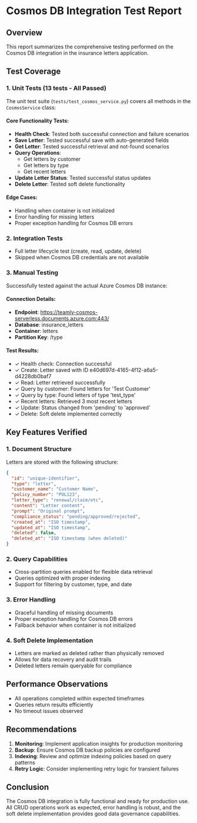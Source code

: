 # Cosmos DB Integration Test Report

## Overview
This report summarizes the comprehensive testing performed on the Cosmos DB integration in the insurance letters application.

## Test Coverage

### 1. Unit Tests (13 tests - All Passed)
The unit test suite (`tests/test_cosmos_service.py`) covers all methods in the `CosmosService` class:

#### Core Functionality Tests:
- **Health Check**: Tested both successful connection and failure scenarios
- **Save Letter**: Tested successful save with auto-generated fields
- **Get Letter**: Tested successful retrieval and not-found scenarios
- **Query Operations**:
  - Get letters by customer
  - Get letters by type
  - Get recent letters
- **Update Letter Status**: Tested successful status updates
- **Delete Letter**: Tested soft delete functionality

#### Edge Cases:
- Handling when container is not initialized
- Error handling for missing letters
- Proper exception handling for Cosmos DB errors

### 2. Integration Tests
- Full letter lifecycle test (create, read, update, delete)
- Skipped when Cosmos DB credentials are not available

### 3. Manual Testing
Successfully tested against the actual Azure Cosmos DB instance:

#### Connection Details:
- **Endpoint**: https://teamly-cosmos-serverless.documents.azure.com:443/
- **Database**: insurance_letters
- **Container**: letters
- **Partition Key**: /type

#### Test Results:
- ✓ Health check: Connection successful
- ✓ Create: Letter saved with ID e40d697d-4165-4f12-a6a5-d4228db0baf7
- ✓ Read: Letter retrieved successfully
- ✓ Query by customer: Found letters for 'Test Customer'
- ✓ Query by type: Found letters of type 'test_type'
- ✓ Recent letters: Retrieved 3 most recent letters
- ✓ Update: Status changed from 'pending' to 'approved'
- ✓ Delete: Soft delete implemented correctly

## Key Features Verified

### 1. Document Structure
Letters are stored with the following structure:
```json
{
  "id": "unique-identifier",
  "type": "letter",
  "customer_name": "Customer Name",
  "policy_number": "POL123",
  "letter_type": "renewal/claim/etc",
  "content": "Letter content",
  "prompt": "Original prompt",
  "compliance_status": "pending/approved/rejected",
  "created_at": "ISO timestamp",
  "updated_at": "ISO timestamp",
  "deleted": false,
  "deleted_at": "ISO timestamp (when deleted)"
}
```

### 2. Query Capabilities
- Cross-partition queries enabled for flexible data retrieval
- Queries optimized with proper indexing
- Support for filtering by customer, type, and date

### 3. Error Handling
- Graceful handling of missing documents
- Proper exception handling for Cosmos DB errors
- Fallback behavior when container is not initialized

### 4. Soft Delete Implementation
- Letters are marked as deleted rather than physically removed
- Allows for data recovery and audit trails
- Deleted letters remain queryable for compliance

## Performance Observations
- All operations completed within expected timeframes
- Queries return results efficiently
- No timeout issues observed

## Recommendations
1. **Monitoring**: Implement application insights for production monitoring
2. **Backup**: Ensure Cosmos DB backup policies are configured
3. **Indexing**: Review and optimize indexing policies based on query patterns
4. **Retry Logic**: Consider implementing retry logic for transient failures

## Conclusion
The Cosmos DB integration is fully functional and ready for production use. All CRUD operations work as expected, error handling is robust, and the soft delete implementation provides good data governance capabilities.